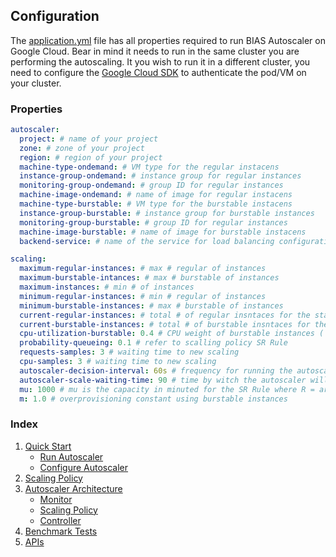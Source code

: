 ## Configuration
The [application.yml](https://github.com/bias-cloud/BIAS-Autoscaler/blob/main/src/main/resources/application.yml) 
file has all properties required to run BIAS Autoscaler on Google Cloud. Bear in mind it needs to 
run in the same cluster you are performing the autoscaling. It you wish to run it in a different
cluster, you need to configure the [Google Cloud SDK](https://cloud.google.com/sdk/) to authenticate the pod/VM on your cluster. 
### Properties

```yml
autoscaler:
  project: # name of your project
  zone: # zone of your project 
  region: # region of your project
  machine-type-ondemand: # VM type for the regular instacens
  instance-group-ondemand: # instance group for regular instances
  monitoring-group-ondemand: # group ID for regular instances
  machine-image-ondemand: # name of image for regular instacens
  machine-type-burstable: # VM type for the burstable instacens
  instance-group-burstable: # instance group for burstable instances
  monitoring-group-burstable: # group ID for regular instances
  machine-image-burstable: # name of image for burstable instacens
  backend-service: # name of the service for load balancing configuration

scaling:
  maximum-regular-instances: # max # regular of instances
  maximum-burstable-intances: # max # burstable of instances
  maximum-instances: # min # of instances
  minimum-regular-instances: # min # regular of instances
  minimum-burstable-instances: # max # burstable of instances
  current-regular-instances: # total # of regular insntaces for the startup
  current-burstable-instances: # total # of burstable insntaces for the startup
  cpu-utilization-burstable: 0.4 # CPU weight of burstable instances ( from 0 to 1)
  probability-queueing: 0.1 # refer to scalling policy SR Rule
  requests-samples: 3 # waiting time to new scaling
  cpu-samples: 3 # waiting time to new scaling
  autoscaler-decision-interval: 60s # frequency for running the autoscaler
  autoscaler-scale-waiting-time: 90 # time by witch the autoscaler will wait to the next scale out/in in seconds
  mu: 1000 # mu is the capacity in minuted for the SR Rule where R = arrival/mu
  m: 1.0 # overprovisioning constant using burstable instances
```

### Index

1. [Quick Start](../src/1-quick-start.md)
   - [Run Autoscaler](../src/1-1-run.md)
   - [Configure Autoscaler](../src/1-2-configure.md)
2. [Scaling Policy](../src/2-scaling-policy.md)
3. [Autoscaler Architecture](../src/3-architecture.md)
   - [Monitor](../src/3-1-monitor.md)
   - [Scaling Policy](3-2-scaling.md)
   - [Controller](../src/3-3-controller.md)
4. [Benchmark Tests](../src/4-benchmark-tests.md)
5. [APIs](../src/5-apis.md)
